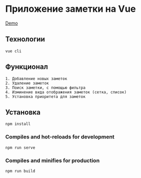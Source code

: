 # Приложение заметки на Vue


[Demo](http://natalia-malnova.ru/vue-notes/)

## Технологии

    vue cli

## Функционал

    1. Добавление новых заметок
    2. Удаление заметок
    3. Поиск заметки, с помощью фильтра
    4. Изминение вида отображения заметок (сетка, список)
    5. Установка приоритета для заметок

## Установка
```
npm install
```

### Compiles and hot-reloads for development
```
npm run serve
```

### Compiles and minifies for production
```
npm run build
```


